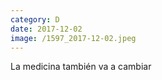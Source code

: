 ```yaml
--- 
category: D 
date: 2017-12-02 
image: /1597_2017-12-02.jpeg 
--- 
```


La medicina también va a cambiar